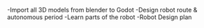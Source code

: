 -Import all 3D models from blender to Godot
-Design robot route & autonomous period
-Learn parts of the robot
-Robot Design plan
